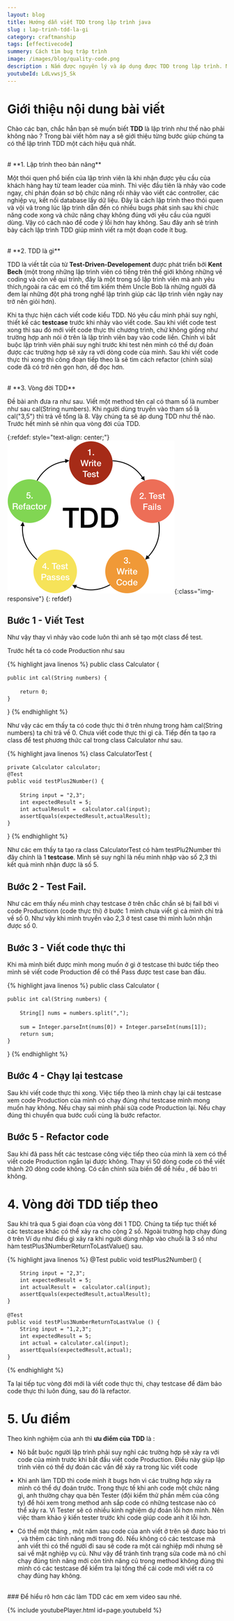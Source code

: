 ```yaml
---
layout: blog
title: Hướng dẫn viết TDD trong lập trình java
slug : lap-trinh-tdd-la-gi
category: craftmanship
tags: [effectivecode]
summery: Cách tìm bug trập trình   
image: /images/blog/quality-code.png
description : Nắm được nguyên lý và áp dụng được TDD trong lập trình. Nắm được vòng đời của một TDD và hướng dẫn sử dụng viết TDD trong dự án thực tế
youtubeId: LdLvwsj5_Sk
---
```


# **Giới thiệu nội dung bài viết**

Chào các bạn, chắc hẳn bạn sẽ muốn biết <b>TDD</b> là lập trình như thế nào phải không nào ? Trong bài viết hôm nay a sẽ giới thiệu từng bước giúp chúng ta có thể lập trình TDD một cách hiệu quả nhất.

<br>
# **1. Lập trình theo bản năng**

Một thói quen phổ biến của lập trình viên là khi nhận được yêu cầu của khách hàng hay từ team leader của mình. Thì việc đầu tiên là nhảy vào code ngay, chỉ phán đoán sơ bộ chức năng rồi nhảy vào viết các controller, các nghiệp vụ, kết nối database lấy dữ liệu. Đây là cách lập trình theo thói quen và  vội vã trong lúc lập trình dẫn đến có nhiều bugs phát sinh sau khi chức năng code xong và chức năng chạy không đúng với yêu cầu của người dùng. Vậy có cách nào để code ý lỗi hơn hay không. Sau đây anh sẽ trình bày cách lập trình TDD giúp mình viết ra một đoạn code ít bug.

<br>
# **2. TDD là gì**

TDD là viết tắt của từ <b>Test-Driven-Developement</b> được phát triển bởi <b>Kent Bech</b> (một trong những lập trình viên có tiếng trên thế giới không những về coding và còn về qui trình, đây là một trong số lập trình viên mà anh yêu thích,ngoài ra các em có thể tìm kiếm thêm Uncle Bob là những người đã đem lại những đột phá trong nghề lập trình giúp các lập trình viên ngày nay trở nên giỏi hơn).

Khi ta thực hiện cách viết code kiểu TDD. Nó yêu cầu mình phải suy nghỉ, thiết kế các <b>testcase</b> trước khi nhảy vào viết code. Sau khi viết code test xong thì sau  đó mới viết code thực thi chương trình, chứ không giống như trường hợp anh nói ở trên là lập trình viên bay vào code liền. Chính vì bắt buộc lập trình viên phải suy nghỉ trước khi test nên mình có thể dự đoán được các trường hợp sẽ xảy ra với dòng code của mình. Sau khi viết code thực thi xong thì công đoạn tiếp theo là sẽ tìm cách refactor (chỉnh sửa) code đã có trở nên gọn hơn, dể đọc hơn.

<br>
# **3. Vòng đời TDD**

Đề bài anh đưa ra như sau. Viết một method tên cal có tham số là number như sau cal(String numbers). Khi người dùng truyền vào tham số là cal("3,5") thì trả về tổng là 8. Vậy chúng ta sẽ áp dung TDD như thế nào. Trước hết mình sẽ nhìn qua vòng đời của TDD.

{:refdef: style="text-align: center;"}
![TDD](/images/post/softwarecraftmanship/tdd.png){:class="img-responsive"}
{: refdef}

## Bước 1 - Viết Test
Như vậy thay vì nhảy vào code luôn thì anh sẽ tạo một class để test.

Trước hết ta có code Production như sau

{% highlight java linenos %}
public class Calculator {



    public int cal(String numbers) {
        
        return 0;
    }


}
{% endhighlight %}

Như vậy các em thấy ta có code thực thi ở trên nhưng trong hàm cal(String numbers) ta chỉ trả về 0. Chưa viết code thực thi gì cả. Tiếp đến ta tạo ra class để test phương thức cal trong class Calculator như sau.

{% highlight java linenos %}
class CalculatorTest {

    private Calculator calculator;
    @Test
    public void testPlus2Number() {

        String input = "2,3";
        int expectedResult = 5;
        int actualResult =  calculator.cal(input);
        assertEquals(expectedResult,actualResult);
    }
}
{% endhighlight %}

Như các em thấy ta tạo ra class CalculatorTest có hàm testPlu2Number thì đây chính là 1 <b>testcase</b>. Mình sẽ suy nghỉ là nếu mình nhập vào số 2,3 thì kết quả mình nhận được là số 5.

## Bước 2 - Test Fail.

Như các em thấy nếu mình chạy testcase ở trên chắc chắn sẽ bị fail bởi vì code Productionn (code thực thi) ở bước 1 mình chưa viết gì cả mình chỉ trả về số 0. Như vậy khi mình truyền vào 2,3 ở test case thì mình luôn nhận được số 0.

## Bước 3 - Viết code thực thi

Khi mà mình biết được mình mong muốn ở gì ở testcase thì bước tiếp theo mình sẽ viết code Production để có thể Pass được test case ban đầu.

{% highlight java linenos %}
public class Calculator {



    public int cal(String numbers) {
        
        String[] nums = numbers.split(",");
 
 	    sum = Integer.parseInt(nums[0]) + Integer.parseInt(nums[1]);
        return sum;
    }


}
{% endhighlight %}

## Bước 4 - Chạy lại testcase

Sau khi viết code thực thi xong. Việc tiếp theo là mình chạy lại cái testcase xem code Production của mình có chạy đúng như testcase mình mong muốn hay không. Nếu chạy sai mình phải sửa code Production lại. Nếu chạy đúng thì chuyển qua bước cuối cùng là bước refactor.

## Bước 5 - Refactor code

Sau khi đã pass hết các testcase công việc tiếp theo của mình là xem có thể viết code Production ngắn lại được không. Thay vì 50 dòng code có thể viết thành 20 dòng code không. Có cần chỉnh sửa biến để dể hiểu , dể bảo trì không.

# **4. Vòng đời TDD tiếp theo**

Sau khi trả qua 5 giai đoạn của vòng đời 1 TDD. Chúng ta tiếp tục thiết kế các testcase khác có thể xảy ra cho cộng 2 số. Ngoài trường hợp chạy đúng ở trên
Ví dụ như điều gì xảy ra khi người dùng nhập vào chuổi là 3 số như hàm testPlus3NumberReturnToLastValue() sau.

{% highlight java linenos %}
    @Test
    public void testPlus2Number() {

        String input = "2,3";
        int expectedResult = 5;
        int actualResult =  calculator.cal(input);
        assertEquals(expectedResult,actualResult);
    }

    @Test
    public void testPlus3NumberReturnToLastValue () {
        String input = "1,2,3";
        int expectedResult = 5;
        int actual = calculator.cal(input);
        assertEquals(expectedResult,actual);
    }

{% endhighlight %}

Ta lại tiếp tục vòng đời mới là viết code thực thi, chạy testcase để đảm bảo code thực thi luôn đúng, sau đó là refactor. 

# **5. Ưu điểm**

Theo kinh nghiệm của anh thì <b>ưu điểm của TDD</b> là :

- Nó bắt buộc người lập trình phải suy nghỉ các trường hợp sẽ xảy ra với code của mình trước khi bắt đầu viết code Production. Điều này giúp lập trình viên có thể dự đoán các vấn đề xảy ra trong lúc viết code

- Khi anh làm TDD thì code mình ít bugs hơn vì các trường hợp xảy ra mình có thể dự đoán trước. Trong thực tế khi anh code một chức năng gì, anh thường chạy qua bên Tester (đội kiểm thử phần mềm của công ty) để hỏi xem trong method anh sắp code có những testcase nào có thể xảy ra. Vì Tester sẽ có nhiều kinh nghiệm dự đoán lỗi hơn mình. Nên việc tham khảo ý kiến tester trước khi code giúp code anh ít lỗi hơn.

- Có thể một tháng , một năm sau code của anh viết ở trên sẽ được bảo trì , và thêm các tính năng mới trong đó. Nếu không có các testcase mà anh viết thì có thể người đi sau sẽ code ra một cái nghiệp mới nhưng sẽ sai về mặt nghiệp vụ củ. Như vậy để tránh tình trạng sửa code mà nó chỉ chạy đúng tính năng mới còn tính năng củ trong method không đúng thì mình có các testcase để kiểm tra lại tổng thể cái code mới viết ra có chạy đúng hay không.

<br>
### Để hiểu rõ hơn các làm TDD các em xem video sau nhé.



{% include youtubePlayer.html id=page.youtubeId %}
